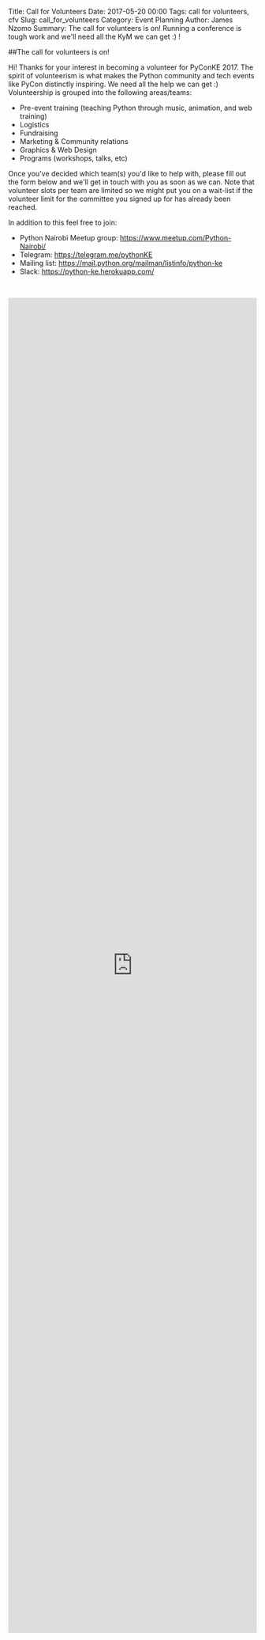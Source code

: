 Title: Call for Volunteers
Date: 2017-05-20 00:00
Tags: call for volunteers, cfv
Slug: call_for_volunteers
Category: Event Planning
Author: James Nzomo
Summary: The call for volunteers is on! Running a conference is tough work and we'll need all the KyM we can get :) !


##The call for volunteers is on!

Hi! Thanks for your interest in becoming a volunteer for PyConKE 2017.
The spirit of volunteerism is what makes the Python community and tech
events like PyCon distinctly inspiring. We need all the help we can get :)
Volunteership is grouped into the following areas/teams:

  - Pre-event training (teaching Python through music, animation, and web training)
  - Logistics
  - Fundraising
  - Marketing & Community relations
  - Graphics & Web Design
  - Programs (workshops, talks, etc)

Once you've decided which team(s) you'd like to help with, please fill out
the form below and we'll get in touch with you as soon as we can. Note that
volunteer slots per team are limited so we might put you on a wait-list if
the volunteer limit for the committee you signed up for has already been
reached.

In addition to this feel free to join:

  - Python Nairobi Meetup group: https://www.meetup.com/Python-Nairobi/
  - Telegram: https://telegram.me/pythonKE
  - Mailing list: https://mail.python.org/mailman/listinfo/python-ke
  - Slack: https://python-ke.herokuapp.com/

  &nbsp;  
<iframe
src="https://docs.google.com/forms/d/e/1FAIpQLSf25kfyBIEdxI5gmXFHqwIN_xS_854f_78BL5OGPYhTGH_eKg/viewform?embedded=true"
frameborder="0" marginheight="0" marginwidth="0" width="100%" height="2700" >
Loading...</iframe>
